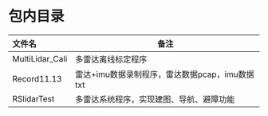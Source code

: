 # 包内目录

| 文件名          | 备注                                           |
| :-------------- | ---------------------------------------------- |
| MultiLidar_Cali | 多雷达离线标定程序                             |
| Record11.13     | 雷达+imu数据录制程序，雷达数据pcap，imu数据txt |
| RSlidarTest     | 多雷达系统程序，实现建图、导航、避障功能       |


